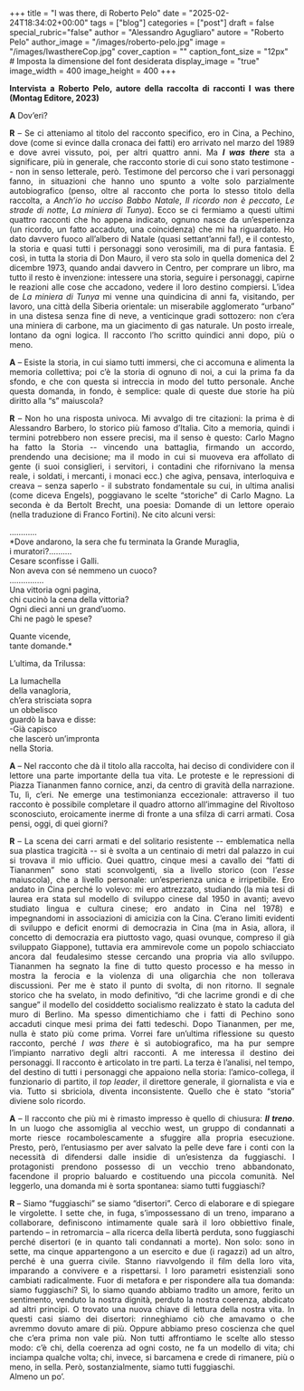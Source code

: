 +++
title = "I was there, di Roberto Pelo"
date = "2025-02-24T18:34:02+00:00"
tags = ["blog"]
categories = ["post"]
draft = false
special_rubric="false"
author = "Alessandro Agugliaro"
autore = "Roberto Pelo"
author_image = "/images/roberto-pelo.jpg"
image = "/images/IwasthereCop.jpg"
cover_caption = ""
caption_font_size = "12px"  # Imposta la dimensione del font desiderata
display_image = "true"
image_width = 400
image_height = 400
+++

<div style="text-align: justify">

**Intervista a Roberto Pelo, autore della raccolta di racconti I was there (Montag Editore, 2023)**





**A** Dov’eri?

**R** – Se ci atteniamo al titolo del racconto specifico, ero in Cina, a Pechino, dove (come si evince dalla cronaca dei fatti) ero arrivato nel marzo del 1989 e dove avrei vissuto, poi, per altri quattro anni. Ma ***I was there*** sta a significare, più in generale, che racconto storie di cui sono stato testimone -- non in senso letterale, però. Testimone del percorso che i vari personaggi fanno, in situazioni che hanno uno spunto a volte solo parzialmente autobiografico (penso, oltre al racconto che porta lo stesso titolo della raccolta, a *Anch’io ho ucciso Babbo Natale*, *Il ricordo non è peccato*, *Le strade di notte*, *La miniera di Tunya*). Ecco se ci fermiamo a questi ultimi quattro racconti che ho appena indicato, ognuno nasce da un’esperienza (un ricordo, un fatto accaduto, una coincidenza) che mi ha riguardato. Ho dato davvero fuoco all’albero di Natale (quasi settant’anni fa!), e il contesto, la storia e quasi tutti i personaggi sono verosimili, ma di pura fantasia. E così, in tutta la storia di Don Mauro, il vero sta solo in quella domenica del 2 dicembre 1973, quando andai davvero in Centro, per comprare un libro, ma tutto il resto è invenzione: intessere una storia, seguire i personaggi, capirne le reazioni alle cose che accadono, vedere il loro destino compiersi. L’idea de *La miniera di Tunya* mi venne una quindicina di anni fa, visitando, per lavoro, una città della Siberia orientale: un miserabile agglomerato “urbano” in una distesa senza fine di neve, a venticinque gradi sottozero: non c’era una miniera di carbone, ma un giacimento di gas naturale. Un posto irreale, lontano da ogni logica. Il racconto l’ho scritto quindici anni dopo, più o meno.

**A** – Esiste la storia, in cui siamo tutti immersi, che ci accomuna e alimenta la memoria collettiva; poi c’è la storia di ognuno di noi, a cui la prima fa da sfondo, e che con questa si intreccia in modo del tutto personale. Anche questa domanda, in fondo, è semplice: quale di queste due storie ha più diritto alla “s” maiuscola?  

**R** – Non ho una risposta univoca. Mi avvalgo di tre citazioni: la prima è di Alessandro Barbero, lo storico più famoso d’Italia. Cito a memoria, quindi i termini potrebbero non essere precisi, ma il senso è questo: Carlo Magno ha fatto la Storia -- vincendo una battaglia, firmando un accordo, prendendo una decisione; ma il modo in cui si muoveva era affollato di gente (i suoi consiglieri, i servitori, i contadini che rifornivano la mensa reale, i soldati, i mercanti, i monaci ecc.) che agiva, pensava, interloquiva e creava – senza saperlo -  il substrato fondamentale su cui, in ultima analisi (come diceva Engels), poggiavano le scelte “storiche” di Carlo Magno. La seconda è da Bertolt Brecht, una poesia: Domande di un lettore operaio (nella traduzione di Franco Fortini). Ne cito alcuni versi:  

…………  
*Dove andarono, la sera che fu terminata la Grande Muraglia,  
i muratori?..........  
Cesare sconfisse i Galli.  
Non aveva con sé nemmeno un cuoco?  
……………  
Una vittoria ogni pagina,  
chi cucinò la cena della vittoria?  
Ogni dieci anni un grand’uomo.  
Chi ne pagò le spese?  

Quante vicende,  
tante domande.*  

L’ultima, da Trilussa:  

La lumachella  
della vanagloria,  
ch’era strisciata sopra  
un obbelisco  
guardò la bava e disse:  
-Già capisco  
che lascerò un’impronta  
nella Storia.  


**A** – Nel racconto che dà il titolo alla raccolta, hai deciso di condividere con il lettore una parte importante della tua vita. Le proteste e le repressioni di Piazza Tiananmen fanno cornice, anzi, da centro di gravità della narrazione. Tu, lì, c’eri. Ne emerge una testimonianza eccezionale: attraverso il tuo racconto è possibile completare il quadro attorno all’immagine del Rivoltoso sconosciuto, eroicamente inerme di fronte a una sfilza di carri armati. Cosa pensi, oggi, di quei giorni?

**R** – La scena dei carri armati e del solitario resistente -- emblematica nella sua plastica tragicità -- si è svolta a un centinaio di metri dal palazzo in cui si trovava il mio ufficio. Quei quattro, cinque mesi a cavallo dei “fatti di Tiananmen” sono stati sconvolgenti, sia a livello storico (con l’*esse* maiuscola), che a livello personale: un’esperienza unica e irripetibile. Ero andato in Cina perché lo volevo: mi ero attrezzato, studiando (la mia tesi di laurea era stata sul modello di sviluppo cinese dal 1950 in avanti; avevo studiato lingua e cultura cinese; ero andato in Cina nel 1978) e impegnandomi in associazioni di amicizia con la Cina. C’erano limiti evidenti di sviluppo e deficit enormi di democrazia in Cina (ma in Asia, allora, il concetto di democrazia era piuttosto vago, quasi ovunque, compreso il già sviluppato Giappone), tuttavia era ammirevole come un popolo schiacciato ancora dal feudalesimo stesse cercando una propria via allo sviluppo. Tiananmen ha segnato la fine di tutto questo processo e ha messo in mostra la ferocia e la violenza di una oligarchia che non tollerava discussioni. Per me è stato il punto di svolta, di non ritorno. Il segnale storico che ha svelato, in modo definitivo, “di che lacrime grondi e di che sangue” il modello del cosiddetto socialismo realizzato è stato la caduta del muro di Berlino. Ma spesso dimentichiamo che i fatti di Pechino sono accaduti cinque mesi prima dei fatti tedeschi. Dopo Tiananmen, per me, nulla è stato più come prima. Vorrei fare un’ultima riflessione su questo racconto, perché *I was there* è sì autobiografico, ma ha pur sempre l’impianto narrativo degli altri racconti. A me interessa il destino dei personaggi. Il racconto è articolato in tre parti. La terza è l’analisi, nel tempo, del destino di tutti i personaggi che appaiono nella storia: l’amico-collega, il funzionario di partito, il *top leader*, il direttore generale, il giornalista e via e via. Tutto si sbriciola, diventa inconsistente. Quello che è stato “storia” diviene solo ricordo.


**A** – Il racconto che più mi è rimasto impresso è quello di chiusura: ***Il treno***. In un luogo che assomiglia al vecchio west, un gruppo di condannati a morte riesce rocambolescamente a sfuggire alla propria esecuzione. Presto, però, l’entusiasmo per aver salvato la pelle deve fare i conti con la necessità di difendersi dalle insidie di un’esistenza da fuggiaschi. I protagonisti prendono possesso di un vecchio treno abbandonato, facendone il proprio baluardo e costituendo una piccola comunità. Nel leggerlo, una domanda mi è sorta spontanea: siamo tutti fuggiaschi?

**R** – Siamo “fuggiaschi” se siamo “disertori”. Cerco di elaborare e di spiegare le virgolette. I sette che, in fuga, s’impossessano di un treno, imparano a collaborare, definiscono intimamente quale sarà il loro obbiettivo finale, partendo – in retromarcia – alla ricerca della libertà perduta, sono fuggiaschi perché disertori (e in quanto tali condannati a morte). Non solo: sono in sette, ma cinque appartengono a un esercito e due (i ragazzi) ad un altro, perché è una guerra civile. Stanno riavvolgendo il film della loro vita, imparando a convivere e a rispettarsi. I loro parametri esistenziali sono cambiati radicalmente. Fuor di metafora e per rispondere alla tua domanda: siamo fuggiaschi? Sì, lo siamo quando abbiamo tradito un amore, ferito un sentimento, venduto la nostra dignità, perduto la nostra coerenza, abdicato ad altri principi. O trovato una nuova chiave di lettura della nostra vita. In questi casi siamo dei disertori: rinneghiamo ciò che amavamo o che avremmo dovuto amare di più. Oppure abbiamo preso coscienza che quel che c’era prima non vale più. Non tutti affrontiamo le scelte allo stesso modo: c’è chi, della coerenza ad ogni costo, ne fa un modello di vita; chi inciampa qualche volta; chi, invece, si barcamena e crede di rimanere, più o meno, in sella. Però, sostanzialmente, siamo tutti fuggiaschi.  
 Almeno un po’.
